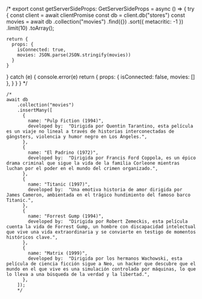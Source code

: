 /*
export const getServerSideProps: GetServerSideProps<ConnectionStatus> = async () => {
  try {
    const client = await clientPromise
    const db = client.db("stores")
    const movies = await db
        .collection("movies")
        .find({})
        .sort({ metacritic: -1 })
        .limit(10)
        .toArray();

    return {
      props: {
        isConnected: true,
        movies: JSON.parse(JSON.stringify(movies))
      }
    }
  } catch (e) {
    console.error(e)
    return {
      props: { isConnected: false, movies: [] },
    }
  }
}
*/


    /*
    await db
        .collection("movies")
        .insertMany([
          {
            name: "Pulp Fiction (1994)",
            developed by:  "Dirigida por Quentin Tarantino, esta película es un viaje no lineal a través de historias interconectadas de gángsters, violencia y humor negro en Los Ángeles.",
          },
          {
            name: "El Padrino (1972)",
            developed by:  "Dirigida por Francis Ford Coppola, es un épico drama criminal que sigue la vida de la familia Corleone mientras luchan por el poder en el mundo del crimen organizado.",
          },
          {
            name: "Titanic (1997)",
            developed by:  "Una emotiva historia de amor dirigida por James Cameron, ambientada en el trágico hundimiento del famoso barco Titanic.",
          },
          {
            name: "Forrest Gump (1994)",
            developed by:  "Dirigida por Robert Zemeckis, esta película cuenta la vida de Forrest Gump, un hombre con discapacidad intelectual que vive una vida extraordinaria y se convierte en testigo de momentos históricos clave.",
          },
          {
            name: "Matrix (1999)",
            developed by:  "Dirigida por los hermanos Wachowski, esta película de ciencia ficción sigue a Neo, un hacker que descubre que el mundo en el que vive es una simulación controlada por máquinas, lo que lo lleva a una búsqueda de la verdad y la libertad.",
          },
        ]);
        */